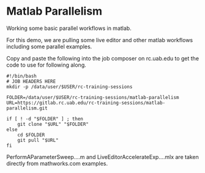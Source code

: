 # Matlab Parallelism

Working some basic parallel workflows in matlab.

For this demo, we are pulling some live editor and other matlab workflows including some parallel examples.

Copy and paste the following into the job composer on rc.uab.edu to get the code to use for following along.
```
#!/bin/bash
# JOB HEADERS HERE
mkdir -p /data/user/$USER/rc-training-sessions

FOLDER=/data/user/$USER/rc-training-sessions/matlab-parallelism
URL=https://gitlab.rc.uab.edu/rc-training-sessions/matlab-parallelism.git

if [ ! -d "$FOLDER" ] ; then
    git clone "$URL" "$FOLDER"
else
    cd $FOLDER
    git pull "$URL"
fi
```

PerformAParameterSweep....m and LiveEditorAccelerateExp....mlx are taken directly from mathworks.com examples.